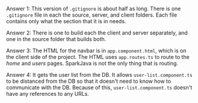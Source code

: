 Answer 1: This version of `.gitignore` is about half as long. 
          There is one `.gitignore` file in each the source, 
          server, and client folders. Each file contains only 
          what the section that it is in needs.

Answer 2: There is one to build each the client and server
          separately, and one in the source folder that builds both.

Answer 3: The HTML for the navbar is in `app.component.html`, which 
          is on the client side of the project. The HTML uses `app.routes.ts` 
          to route to the _home_ and _users_ pages. SparkJava is 
          not the only thing that is routing.

Answer 4: It gets the user list from the DB. It allows `user-list.component.ts` 
          to be distanced from the DB so that it doesn't need to 
          know how to communicate with the DB. Because of this, 
          `user-list.component.ts` doesn't have any references to any URLs.          
